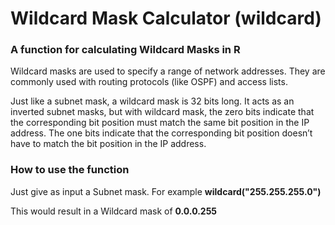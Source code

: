 # Wildcard Mask Calculator (wildcard)

### A function for calculating Wildcard Masks in R

Wildcard masks are used to specify a range of network addresses. They are commonly used with routing protocols (like OSPF) and access lists.

Just like a subnet mask, a wildcard mask is 32 bits long. It acts as an inverted subnet masks, but with wildcard mask, the zero bits indicate that the corresponding bit position must match the same bit position in the IP address. The one bits indicate that the corresponding bit position doesn’t have to match the bit position in the IP address.


### How to use the function

Just give as input a Subnet mask. For example **wildcard("255.255.255.0")**

This would result in a Wildcard mask of **0.0.0.255**






